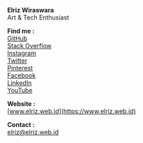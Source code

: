 **Elriz Wiraswara**\
Art & Tech Enthusiast

**Find me :**\
[GitHub](https://www.github.com/elrizwiraswara)\
[Stack Overflow](https://www.stackoverflow.com/users/13082754)\
[Instagram](https://www.instagram.com/elrizwiraswara)\
[Twitter](https://www.twitter.com/elrizwiraswara)\
[Pinterest](https://www.pinterest.com/elrizwiraswara)\
[Facebook](https://www.facebook.com/elrizwiraswara)\
[LinkedIn](https://www.linkedin.com/elrizwiraswara)\
[YouTube](https://www.youtube.com/elrizwiraswara)

**Website :**\
[www.elriz.web.id](https://www.elriz.web.id)

**Contact :**\
[elriz@elriz.web.id](mailto:elriz@elriz.web.id)
